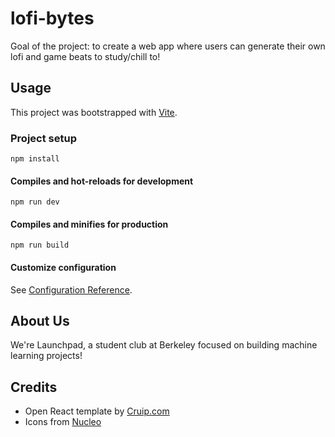 # lofi-bytes

Goal of the project: to create a web app where users can generate their own lofi and game beats to study/chill to!

## Usage

This project was bootstrapped with [Vite](https://vitejs.dev/).

### Project setup
```
npm install
```

#### Compiles and hot-reloads for development
```
npm run dev
```

#### Compiles and minifies for production
```
npm run build
```

#### Customize configuration
See [Configuration Reference](https://vitejs.dev/guide/).

## About Us

We're Launchpad, a student club at Berkeley focused on building machine learning projects!

## Credits

- Open React template by [Cruip.com](https://cruip.com)
- Icons from [Nucleo](https://nucleoapp.com/)



